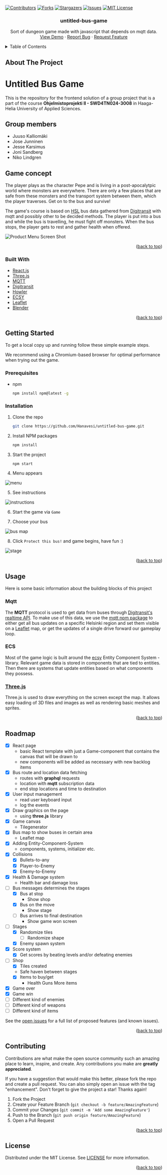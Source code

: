 <div id="top"></div>
<!--
*** Thanks for checking out the Best-README-Template. If you have a suggestion
*** that would make this better, please fork the repo and create a pull request
*** or simply open an issue with the tag "enhancement".
*** Don't forget to give the project a star!
*** Thanks again! Now go create something AMAZING! :D
-->



<!-- PROJECT SHIELDS -->
<!--
*** I'm using markdown "reference style" links for readability.
*** Reference links are enclosed in brackets [ ] instead of parentheses ( ).
*** See the bottom of this document for the declaration of the reference variables
*** for contributors-url, forks-url, etc. This is an optional, concise syntax you may use.
*** https://www.markdownguide.org/basic-syntax/#reference-style-links
-->
[![Contributors][contributors-shield]][contributors-url]
[![Forks][forks-shield]][forks-url]
[![Stargazers][stars-shield]][stars-url]
[![Issues][issues-shield]][issues-url]
[![MIT License][license-shield]][license-url]


<h3 align="center">untitled-bus-game</h3>

  <p align="center">
    Sort of dungeon game made with javascript that depends on mqtt data.
    <br />
    <a href="http://hanavesi.com">View Demo</a>
    ·
    <a href="https://github.com/Hanavesi/untitled-bus-game/issues">Report Bug</a>
    ·
    <a href="https://github.com/Hanavesi/untitled-bus-game/issues">Request Feature</a>
  </p>
</div>



<!-- TABLE OF CONTENTS -->
<details>
  <summary>Table of Contents</summary>
  <ol>
    <li>
      <a href="#about-the-project">About The Project</a>
      <ul>
        <li><a href="#built-with">Built With</a></li>
      </ul>
    </li>
    <li>
      <a href="#getting-started">Getting Started</a>
      <ul>
        <li><a href="#prerequisites">Prerequisites</a></li>
        <li><a href="#installation">Installation</a></li>
      </ul>
    </li>
    <li><a href="#usage">Usage</a></li>
    <li><a href="#roadmap">Roadmap</a></li>
    <li><a href="#contributing">Contributing</a></li>
    <li><a href="#license">License</a></li>
    <!-- <li><a href="#contact">Contact</a></li>
    <li><a href="#acknowledgments">Acknowledgments</a></li> -->
  </ol>
</details>



<!-- ABOUT THE PROJECT -->
## About The Project

# Untitled Bus Game
This is the repository for the frontend solution of a group project that is a part of the course **Ohjelmistoprojekti II - SWD4TN024-3008** in Haaga-Helia University of Applied Sciences.

## Group members
- Juuso Kalliomäki
- Jose Junninen
- Jesse Karsimus
- Joni Sandberg
- Niko Lindgren

## Game concept
The player plays as the character Pepe and is living in a post-apocalytpic world where monsters are everywhere. There are only a few places that are safe from these monsters and the transport system between them, which the player traverses. Get on to the bus and survive!

The game's course is based on [HSL](https://www.hsl.fi/) bus data gathered from [Digitransit](https://digitransit.fi/) with mqtt and possibly other to be decided methods. The player is put into a bus and while the bus is travelling, he must fight off monsters. When the bus stops, the player gets to rest and gather health when offered.

![Product Menu Screen Shot](/src/Assets/images/stage.png)

<p align="right">(<a href="#top">back to top</a>)</p>



### Built With

* [React.js](https://reactjs.org/)
* [Three.js](https://threejs.org/)
* [MQTT](https://www.npmjs.com/package/mqtt)
* [Digitransit](https://digitransit.fi/en/developers/apis/4-realtime-api/vehicle-positions/)
* [Howler](https://howlerjs.com/)
* [ECSY](https://ecsy.io/)
* [Leaflet](https://leafletjs.com/)
* [Blender](https://www.blender.org/)


<p align="right">(<a href="#top">back to top</a>)</p>



<!-- GETTING STARTED -->
## Getting Started

<!-- This is an example of how you may give instructions on setting up your project locally. -->
To get a local copy up and running follow these simple example steps.

We recommend using a Chromium-based browser for optimal performance when trying out the game.

### Prerequisites

* npm
  ```sh
  npm install npm@latest -g
  ```

### Installation

1. Clone the repo
   ```sh
   git clone https://github.com/Hanavesi/untitled-bus-game.git
   ```
2. Install NPM packages
   ```sh
   npm install
   ```
3. Start the project
   ```sh
   npm start
   ```
4. Menu appears

![menu](/src/Assets/images/menu.png)

5. See instructions

![instructions](/src/Assets/images/instructions.png)

6. Start the game via `Game`

7. Choose your bus

![bus map](/src/Assets/images/busmap.png)

8. Click `Protect this bus!` and game begins, have fun :)

![stage](/src/Assets/images/stage.png)



<p align="right">(<a href="#top">back to top</a>)</p>



<!-- USAGE EXAMPLES -->
## Usage

Here is some basic information about the building blocks of this project

### Mqtt

The **MQTT** protocol is used to get data from buses through [Digitransit's realtime API](https://digitransit.fi/en/developers/apis/4-realtime-api/). To make use of this data, we use the [mqtt npm package](https://www.npmjs.com/package/mqtt) to either get all bus updates on a specific Helsinki region and set them visible on a [Leaflet](https://leafletjs.com/) map, or get the updates of a single drive forward our gameplay loop.

### ECS

Most of the game logic is built around the [ecsy](https://ecsy.io/) Entity Component System -library. Relevant game data is stored in components that are tied to entities. Then there are systems that update entities based on what components they possess.

### [Three.js](https://threejs.org/)

Three.js is used to draw everything on the screen except the map. It allows easy loading of 3D files and images as well as rendering basic meshes and sprites.

<p align="right">(<a href="#top">back to top</a>)</p>



<!-- ROADMAP -->
## Roadmap

- [x] React page
  - basic React template with just a Game-component that contains the canvas that will be drawn to
  - new components will be added as necessary with new backlog items
- [x] Bus route and location data fetching
  - routes with **graphql** requests
  - location with **mqtt** subscription data
  - end stop locations and time to destination
- [x] User input management
  - read user keyboard input
  - log the events
- [x] Draw graphics on the page
  - using **three.js** library
- [x] Game canvas
  - Tilegenerator
- [x] Bus map to show buses in certain area
  - Leaflet map
- [x] Adding Entity-Component-System
  - components, systems, initializer etc.
- [x] Collisions
  - [x] Bullets-to-any
  - [x] Player-to-Enemy
  - [x] Enemy-to-Enemy
- [x] Health & Damage system
  - Health bar and damage loss
- [ ] Bus messages determines the stages
  - [x] Bus at stop
    - Show shop
  - [x] Bus on the move
    - Show stage
  - [ ] Bus arrives to final destination
    - Show game won screen
- [ ] Stages
  - [x] Randomize tiles
    - [ ] Randomize shape
  - [x] Enemy spawn system
- [x] Score system
  - [x] Get scores by beating levels and/or defeating enemies
- [ ] Shop
  - [x] Tiles created
  - Safe haven between stages
  - [x] Items to buy/get
    - Health
    Guns
    More items
- [x] Game over
- [x] Game win
- [ ] Different kind of enemies
- [ ] Different kind of weapons
- [ ] Different kind of items

See the [open issues](https://github.com/Hanavesi/untitled-bus-game/issues) for a full list of proposed features (and known issues).

<p align="right">(<a href="#top">back to top</a>)</p>



<!-- CONTRIBUTING -->
## Contributing

Contributions are what make the open source community such an amazing place to learn, inspire, and create. Any contributions you make are **greatly appreciated**.

If you have a suggestion that would make this better, please fork the repo and create a pull request. You can also simply open an issue with the tag "enhancement".
Don't forget to give the project a star! Thanks again!

1. Fork the Project
2. Create your Feature Branch (`git checkout -b feature/AmazingFeature`)
3. Commit your Changes (`git commit -m 'Add some AmazingFeature'`)
4. Push to the Branch (`git push origin feature/AmazingFeature`)
5. Open a Pull Request

<p align="right">(<a href="#top">back to top</a>)</p>



<!-- LICENSE -->
## License

Distributed under the MIT License. See [LICENSE](LICENSE.txt) for more information.

<p align="right">(<a href="#top">back to top</a>)</p>



<!-- CONTACT 
## Contact

- Your Name - [@twitter_handle](https://twitter.com/twitter_handle) - email@email_client.com

Project Link: [https://github.com/Hanavesi/untitled-bus-game](https://github.com/Hanavesi/untitled-bus-game)

<p align="right">(<a href="#top">back to top</a>)</p>
-->


<!-- ACKNOWLEDGMENTS 
## Acknowledgments

* []()
* []()
* []()

<p align="right">(<a href="#top">back to top</a>)</p>
-->


<!-- MARKDOWN LINKS & IMAGES -->
<!-- https://www.markdownguide.org/basic-syntax/#reference-style-links -->
[contributors-shield]: https://img.shields.io/github/contributors/Hanavesi/untitled-bus-game.svg?style=for-the-badge
[contributors-url]: https://github.com/Hanavesi/untitled-bus-game/graphs/contributors
[forks-shield]: https://img.shields.io/github/forks/Hanavesi/untitled-bus-game.svg?style=for-the-badge
[forks-url]: https://github.com/Hanavesi/untitled-bus-game/network/members
[stars-shield]: https://img.shields.io/github/stars/Hanavesi/untitled-bus-game.svg?style=for-the-badge
[stars-url]: https://github.com/Hanavesi/untitled-bus-game/stargazers
[issues-shield]: https://img.shields.io/github/issues/Hanavesi/untitled-bus-game.svg?style=for-the-badge
[issues-url]: https://github.com/Hanavesi/untitled-bus-game/issues
[license-shield]: https://img.shields.io/github/license/Hanavesi/untitled-bus-game.svg?style=for-the-badge
[license-url]: https://github.com/Hanavesi/untitled-bus-game/blob/master/LICENSE.txt
[linkedin-shield]: https://img.shields.io/badge/-LinkedIn-black.svg?style=for-the-badge&logo=linkedin&colorB=555

